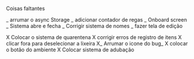 Coisas faltantes

_ arrumar o async Storage
_ adicionar contador de regas
_ Onboard screen
_ Sistema abre e fecha
_ Corrigir sistema de nomes
_ fazer tela de edição

X Colocar o sistema de quarentena
X corrigir erros de registro de itens
X clicar fora para deselecionar a lixeira
X_ Arrumar o icone do bug_
X colocar o botão do ambiente
X Colocar sistema de adubação